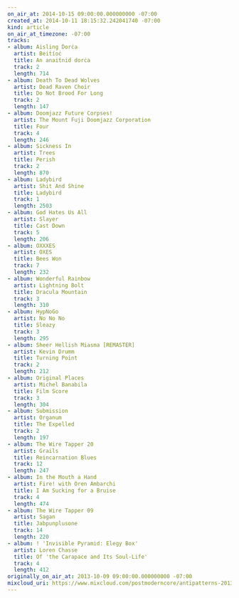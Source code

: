 ```yaml
---
on_air_at: 2014-10-15 09:00:00.000000000 -07:00
created_at: 2014-10-11 18:15:32.242041740 -07:00
kind: article
on_air_at_timezone: -07:00
tracks:
- album: Aisling Ḋorċa
  artist: Beiṫíoċ
  title: An anaiṫnid dorċa
  track: 2
  length: 714
- album: Death To Dead Wolves
  artist: Dead Raven Choir
  title: Do Not Brood For Long
  track: 2
  length: 147
- album: Doomjazz Future Corpses!
  artist: The Mount Fuji Doomjazz Corporation
  title: Four
  track: 4
  length: 246
- album: Sickness In
  artist: Trees
  title: Perish
  track: 2
  length: 870
- album: Ladybird
  artist: Shit And Shine
  title: Ladybird
  track: 1
  length: 2503
- album: God Hates Us All
  artist: Slayer
  title: Cast Down
  track: 5
  length: 206
- album: OXXXES
  artist: OXES
  title: Bees Won
  track: 7
  length: 232
- album: Wonderful Rainbow
  artist: Lightning Bolt
  title: Dracula Mountain
  track: 3
  length: 310
- album: HypNoGo
  artist: No No No
  title: Sleazy
  track: 3
  length: 295
- album: Sheer Hellish Miasma [REMASTER]
  artist: Kevin Drumm
  title: Turning Point
  track: 2
  length: 212
- album: Original Places
  artist: Michel Banabila
  title: Film Score
  track: 3
  length: 304
- album: Submission
  artist: Organum
  title: The Expelled
  track: 2
  length: 197
- album: The Wire Tapper 20
  artist: Grails
  title: Reincarnation Blues
  track: 12
  length: 247
- album: In the Mouth a Hand
  artist: Fire! with Oren Ambarchi
  title: I Am Sucking for a Bruise
  track: 4
  length: 474
- album: The Wire Tapper 09
  artist: Sagan
  title: Jabpunplusone
  track: 14
  length: 220
- album: ! 'Invisible Pyramid: Elegy Box'
  artist: Loren Chasse
  title: Of 'the Carapace and Its Soul-Life'
  track: 4
  length: 412
originally_on_air_at: 2013-10-09 09:00:00.000000000 -07:00
mixcloud_uri: https://www.mixcloud.com/postmoderncore/antipatterns-2013-10-09/
---
```

